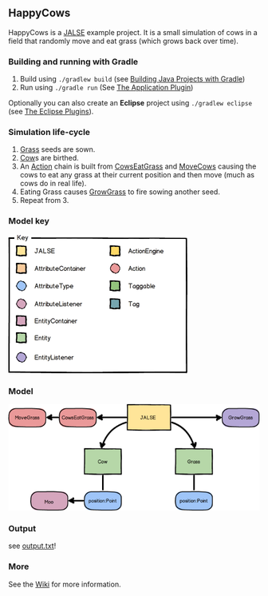 ## HappyCows
HappyCows is a [JALSE](https://github.com/Ellzord/JALSE) example project. It is a small simulation of cows in a field that randomly move and eat grass (which grows back over time).

### Building and running with Gradle
1. Build using ```./gradlew build``` (see [Building Java Projects with Gradle](https://spring.io/guides/gs/gradle/#_build_your_project_with_gradle_wrapper))
2. Run using ```./gradle run``` (See [The Application Plugin](http://gradle.org/docs/current/userguide/application_plugin.html))

Optionally you can also create an **Eclipse** project using ```./gradlew eclipse``` (see [The Eclipse Plugins](http://gradle.org/docs/current/userguide/eclipse_plugin.html)).

### Simulation life-cycle
1. [Grass](https://github.com/Ellzord/JALSE-HappyCows/blob/master/src/main/java/happycows/entities/Grass.java) seeds are sown.
2. [Cow](https://github.com/Ellzord/JALSE-HappyCows/blob/master/src/main/java/happycows/entities/Cow.java)s are birthed.
3. An [Action](https://github.com/Ellzord/JALSE/blob/master/src/main/java/jalse/actions/Action.java) chain is built from [CowsEatGrass](https://github.com/Ellzord/JALSE-HappyCows/blob/master/src/main/java/happycows/actions/CowsEatGrass.java) and  [MoveCows](https://github.com/Ellzord/JALSE-HappyCows/blob/master/src/main/java/happycows/actions/MoveCows.java) causing the cows to eat any grass at their current position and then move (much as cows do in real life).
4. Eating Grass causes [GrowGrass](https://github.com/Ellzord/JALSE-HappyCows/blob/master/src/main/java/happycows/listeners/GrowGrass.java) to fire sowing another seed.
5. Repeat from 3.

### Model key
![Model key](model-key.png)

### Model
![Model](happycows-model.png)

### Output
see [output.txt](output.txt)!

### More
See the [Wiki](https://github.com/Ellzord/JALSE/wiki) for more information.
